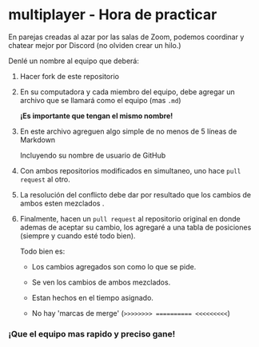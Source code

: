 # multiplayer - Hora de practicar

En parejas creadas al azar por las salas de Zoom, podemos coordinar y chatear mejor por Discord (no olviden crear un hilo.)

Denlé un nombre al equipo que deberá:

1. Hacer fork de este repositorio

2. En su computadora y cada miembro del equipo, debe agregar un archivo que se llamará como el equipo (mas `.md`)
   
   **¡Es importante que tengan el mismo nombre!**

3. En este archivo agreguen algo simple de no menos de 5 líneas de Markdown
   
   Incluyendo su nombre de usuario de GitHub

4. Con ambos repositorios modificados en simultaneo, uno hace `pull request` al otro.

5. La resolución del conflicto debe dar por resultado que los cambios de ambos esten mezclados .

6. Finalmente, hacen un `pull request` al repositorio original en donde ademas de aceptar su cambio, los agregaré a una tabla de posiciones (siempre y cuando esté todo bien).
   
   Todo bien es:
   
   * Los cambios agregados son como lo que se pide.
   
   * Se ven los cambios de ambos mezclados.
   
   * Estan hechos en el tiempo asignado.
   
   * No hay 'marcas de merge' (`>>>>>>>> ========== <<<<<<<<<`)

### ¡Que el equipo mas rapido y preciso gane!


